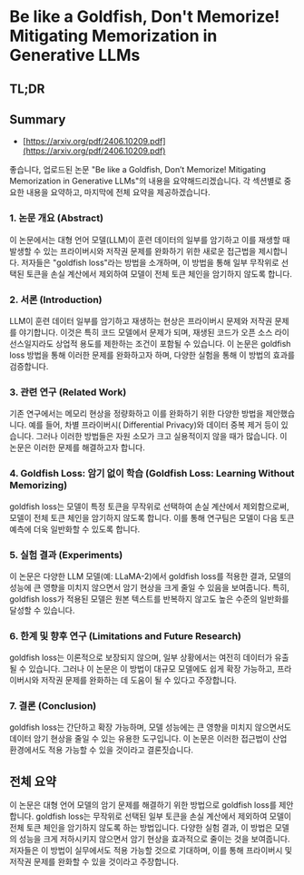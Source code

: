 # Be like a Goldfish, Don't Memorize! Mitigating Memorization in Generative LLMs
## TL;DR
## Summary
- [https://arxiv.org/pdf/2406.10209.pdf](https://arxiv.org/pdf/2406.10209.pdf)

좋습니다, 업로드된 논문 "Be like a Goldfish, Don’t Memorize! Mitigating Memorization in Generative LLMs"의 내용을 요약해드리겠습니다. 각 섹션별로 중요한 내용을 요약하고, 마지막에 전체 요약을 제공하겠습니다.

### 1. 논문 개요 (Abstract)
이 논문에서는 대형 언어 모델(LLM)이 훈련 데이터의 일부를 암기하고 이를 재생할 때 발생할 수 있는 프라이버시와 저작권 문제를 완화하기 위한 새로운 접근법을 제시합니다. 저자들은 "goldfish loss"라는 방법을 소개하며, 이 방법을 통해 일부 무작위로 선택된 토큰을 손실 계산에서 제외하여 모델이 전체 토큰 체인을 암기하지 않도록 합니다.

### 2. 서론 (Introduction)
LLM이 훈련 데이터 일부를 암기하고 재생하는 현상은 프라이버시 문제와 저작권 문제를 야기합니다. 이것은 특히 코드 모델에서 문제가 되며, 재생된 코드가 오픈 소스 라이선스일지라도 상업적 용도를 제한하는 조건이 포함될 수 있습니다. 이 논문은 goldfish loss 방법을 통해 이러한 문제를 완화하고자 하며, 다양한 실험을 통해 이 방법의 효과를 검증합니다.

### 3. 관련 연구 (Related Work)
기존 연구에서는 메모리 현상을 정량화하고 이를 완화하기 위한 다양한 방법을 제안했습니다. 예를 들어, 차별 프라이버시( Differential Privacy)와 데이터 중복 제거 등이 있습니다. 그러나 이러한 방법들은 자원 소모가 크고 실용적이지 않을 때가 많습니다. 이 논문은 이러한 문제를 해결하고자 합니다.

### 4. Goldfish Loss: 암기 없이 학습 (Goldfish Loss: Learning Without Memorizing)
goldfish loss는 모델이 특정 토큰을 무작위로 선택하여 손실 계산에서 제외함으로써, 모델이 전체 토큰 체인을 암기하지 않도록 합니다. 이를 통해 연구팀은 모델이 다음 토큰 예측에 더욱 일반화할 수 있도록 합니다.

### 5. 실험 결과 (Experiments)
이 논문은 다양한 LLM 모델(예: LLaMA-2)에서 goldfish loss를 적용한 결과, 모델의 성능에 큰 영향을 미치지 않으면서 암기 현상을 크게 줄일 수 있음을 보여줍니다. 특히, goldfish loss가 적용된 모델은 원본 텍스트를 반복하지 않고도 높은 수준의 일반화를 달성할 수 있습니다.

### 6. 한계 및 향후 연구 (Limitations and Future Research)
goldfish loss는 이론적으로 보장되지 않으며, 일부 상황에서는 여전히 데이터가 유출될 수 있습니다. 그러나 이 논문은 이 방법이 대규모 모델에도 쉽게 확장 가능하고, 프라이버시와 저작권 문제를 완화하는 데 도움이 될 수 있다고 주장합니다.

### 7. 결론 (Conclusion)
goldfish loss는 간단하고 확장 가능하며, 모델 성능에는 큰 영향을 미치지 않으면서도 데이터 암기 현상을 줄일 수 있는 유용한 도구입니다. 이 논문은 이러한 접근법이 산업 환경에서도 적용 가능할 수 있을 것이라고 결론짓습니다.

## 전체 요약
이 논문은 대형 언어 모델의 암기 문제를 해결하기 위한 방법으로 goldfish loss를 제안합니다. goldfish loss는 무작위로 선택된 일부 토큰을 손실 계산에서 제외하여 모델이 전체 토큰 체인을 암기하지 않도록 하는 방법입니다. 다양한 실험 결과, 이 방법은 모델의 성능을 크게 저하시키지 않으면서 암기 현상을 효과적으로 줄이는 것을 보여줍니다. 저자들은 이 방법이 실무에서도 적용 가능할 것으로 기대하며, 이를 통해 프라이버시 및 저작권 문제를 완화할 수 있을 것이라고 주장합니다.
